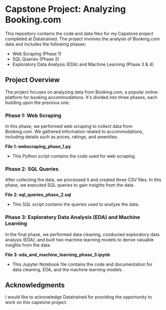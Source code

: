 # Capstone Project: Analyzing Booking.com 

This repository contains the code and data files for my Capstone project completed at Datatrained. The project involves the analysis of Booking.com data and includes the following phases:

- Web Scraping (Phase 1)
- SQL Queries (Phase 2)
- Exploratory Data Analysis (EDA) and Machine Learning (Phase 3 & 4)

## Project Overview

The project focuses on analyzing data from Booking.com, a popular online platform for booking accommodations. It's divided into three phases, each building upon the previous one:

### Phase 1: Web Scraping

In this phase, we performed web scraping to collect data from Booking.com. We gathered information related to accommodations, including details such as prices, ratings, and amenities.

**File 1: webscraping_phase_1.py**
- This Python script contains the code used for web scraping.

### Phase 2: SQL Queries

After collecting the data, we processed it and created three CSV files. In this phase, we executed SQL queries to gain insights from the data.

**File 2: sql_queries_phase_2.sql**
- This SQL script contains the queries used to analyze the data.

### Phase 3: Exploratory Data Analysis (EDA) and Machine Learning

In the final phase, we performed data cleaning, conducted exploratory data analysis (EDA), and built two machine learning models to derive valuable insights from the data.

**File 3: eda_and_machine_learning_phase_3.ipynb**
- This Jupyter Notebook file contains the code and documentation for data cleaning, EDA, and the machine learning models.


## Acknowledgments

I would like to acknowledge Datatrained for providing the opportunity to work on this capstone project.

